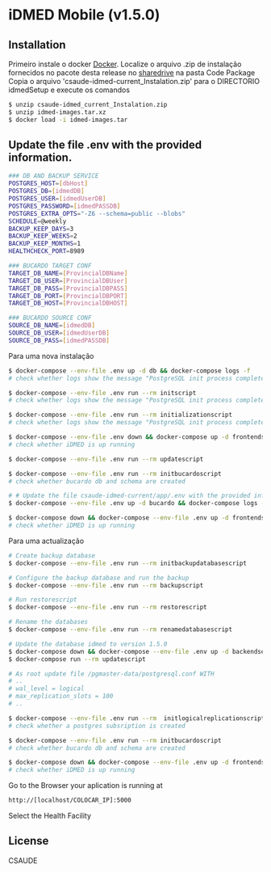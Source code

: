 # iDMED Mobile (v1.5.0)
## Installation

Primeiro instale o docker [Docker](https://docs.docker.com/get-started/.).
Localize o arquivo .zip de instalação fornecidos no pacote desta release no [sharedrive]( https://drive.google.com/drive/folders/1moEGeZISjc7xRH80TLxYwWhbtIVD9-Yv) na pasta Code Package
Copia o arquivo 'csaude-idmed-current_Instalation.zip' para o DIRECTORIO idmedSetup e execute os comandos

```sh
$ unzip csaude-idmed_current_Instalation.zip
$ unzip idmed-images.tar.xz
$ docker load -i idmed-images.tar
```

## Update the file .env with the provided information.

```sh
### DB AND BACKUP SERVICE
POSTGRES_HOST=[dbHost]
POSTGRES_DB=[idmedDB]
POSTGRES_USER=[idmedUserDB]
POSTGRES_PASSWORD=[idmedPASSDB]
POSTGRES_EXTRA_OPTS="-Z6 --schema=public --blobs"
SCHEDULE=@weekly
BACKUP_KEEP_DAYS=3
BACKUP_KEEP_WEEKS=2
BACKUP_KEEP_MONTHS=1
HEALTHCHECK_PORT=8989

### BUCARDO TARGET CONF
TARGET_DB_NAME=[ProvincialDBName]
TARGET_DB_USER=[ProvincialDBUser]
TARGET_DB_PASS=[ProvincialDBPASS]
TARGET_DB_PORT=[ProvincialDBPORT]
TARGET_DB_HOST=[ProvincialDBHOST]

### BUCARDO SOURCE CONF
SOURCE_DB_NAME=[idmedDB]
SOURCE_DB_USER=[idmedUserDB]
SOURCE_DB_PASS=[idmedPASSDB]
```
Para uma nova instalação

```sh
$ docker-compose --env-file .env up -d db && docker-compose logs -f
# check whether logs show the message "PostgreSQL init process complete; ready for start up."

$ docker-compose --env-file .env run --rm initscript
# check whether logs show the message "PostgreSQL init process complete; ready for start up."

$ docker-compose --env-file .env run --rm initializationscript
# check whether logs show the message "PostgreSQL init process complete; ready for start up."

$ docker-compose --env-file .env down && docker-compose up -d frontendserver && docker-compose logs -f
# check whether iDMED is up running

$ docker-compose --env-file .env run --rm updatescript

$ docker-compose --env-file .env run --rm initbucardoscript
# check whether bucardo db and schema are created

# # Update the file csaude-idmed-current/app/.env with the provided information.
$ docker-compose --env-file .env up -d bucardo && docker-compose logs -f

$ docker-compose down && docker-compose --env-file .env up -d frontendserver bucardo && docker-compose logs -f
# check whether iDMED is up running
```

Para uma actualização
```sh
# Create backup database
$ docker-compose --env-file .env run --rm initbackupdatabasescript

# Configure the backup database and run the backup
$ docker-compose --env-file .env run --rm backupscript

# Run restorescript
$ docker-compose --env-file .env run --rm restorescript

# Rename the databases
$ docker-compose --env-file .env run --rm renamedatabasescript

# Update the database idmed to version 1.5.0
$ docker-compose down && docker-compose --env-file .env up -d backendserver && docker-compose logs -f
$ docker-compose run --rm updatescript

# As root update file /pgmaster-data/postgresql.conf WITH
# ..
# wal_level = logical
# max_replication_slots = 100
# ..

$ docker-compose --env-file .env run --rm  initlogicalreplicationscript
# check whether a postgres subsription is created

$ docker-compose --env-file .env run --rm initbucardoscript
# check whether bucardo db and schema are created

$ docker-compose down && docker-compose --env-file .env up -d frontendserver bucardo && docker-compose logs -f
# check whether iDMED is up running
```

Go to the Browser your aplication is running at
```sh
http://[localhost/COLOCAR_IP]:5000
```
Select the Health Facility

## License
CSAUDE
